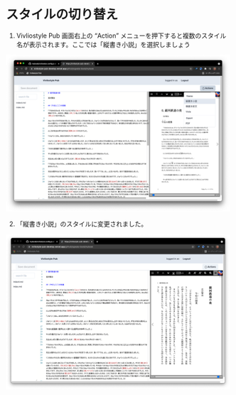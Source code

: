 # スタイルの切り替え

1. Vivliostyle Pub 画面右上の “Action” メニューを押下すると複数のスタイル名が表示されます。ここでは「縦書き小説」を選択しましょう

![ ](/images/switching-styles/fig-1.png)

2. 「縦書き小説」のスタイルに変更されました。

![ ](/images/switching-styles/fig-2.png)
